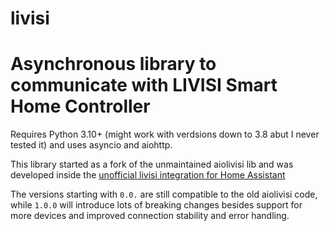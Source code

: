 # livisi

# Asynchronous library to communicate with LIVISI Smart Home Controller
Requires Python 3.10+ (might work with verdsions down to 3.8 abut I never tested it) and uses asyncio and aiohttp.

This library started as a fork of the unmaintained aiolivisi lib and was developed inside the [unofficial livisi integration for Home Assistant](https://github.com/planbnet/livisi_unofficial)

The versions starting with `0.0.` are still compatible to the old aiolivisi code, while `1.0.0` will introduce lots of breaking changes besides support for more devices and improved connection stability and error handling.

